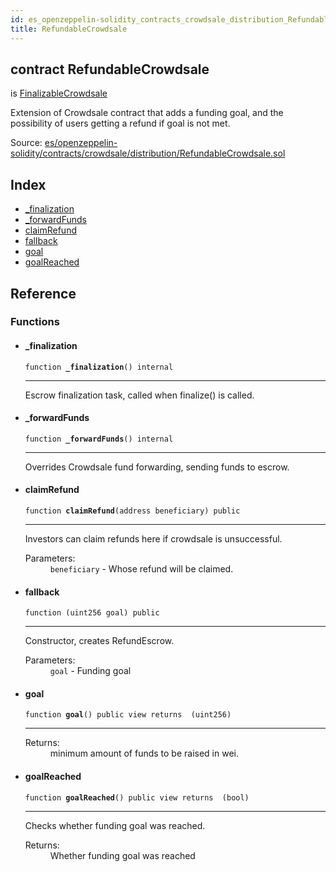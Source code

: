 ```yaml
---
id: es_openzeppelin-solidity_contracts_crowdsale_distribution_RefundableCrowdsale
title: RefundableCrowdsale
---
```


<div class="contract-doc"><div class="contract"><h2 class="contract-header"><span class="contract-kind">contract</span> RefundableCrowdsale</h2><p class="base-contracts"><span>is</span> <a href="es_openzeppelin-solidity_contracts_crowdsale_distribution_FinalizableCrowdsale.html">FinalizableCrowdsale</a></p><p class="description">Extension of Crowdsale contract that adds a funding goal, and the possibility of users getting a refund if goal is not met.</p><div class="source">Source: <a href="https://github.com/Cpollo/Ethereum/blob/v0.0.3/contracts/es/openzeppelin-solidity/contracts/crowdsale/distribution/RefundableCrowdsale.sol" target="_blank">es/openzeppelin-solidity/contracts/crowdsale/distribution/RefundableCrowdsale.sol</a></div></div><div class="index"><h2>Index</h2><ul><li><a href="es_openzeppelin-solidity_contracts_crowdsale_distribution_RefundableCrowdsale.html#_finalization">_finalization</a></li><li><a href="es_openzeppelin-solidity_contracts_crowdsale_distribution_RefundableCrowdsale.html#_forwardFunds">_forwardFunds</a></li><li><a href="es_openzeppelin-solidity_contracts_crowdsale_distribution_RefundableCrowdsale.html#claimRefund">claimRefund</a></li><li><a href="es_openzeppelin-solidity_contracts_crowdsale_distribution_RefundableCrowdsale.html#">fallback</a></li><li><a href="es_openzeppelin-solidity_contracts_crowdsale_distribution_RefundableCrowdsale.html#goal">goal</a></li><li><a href="es_openzeppelin-solidity_contracts_crowdsale_distribution_RefundableCrowdsale.html#goalReached">goalReached</a></li></ul></div><div class="reference"><h2>Reference</h2><div class="functions"><h3>Functions</h3><ul><li><div class="item function"><span id="_finalization" class="anchor-marker"></span><h4 class="name">_finalization</h4><div class="body"><code class="signature">function <strong>_finalization</strong><span>() </span><span>internal </span></code><hr/><div class="description"><p>Escrow finalization task, called when finalize() is called.</p></div></div></div></li><li><div class="item function"><span id="_forwardFunds" class="anchor-marker"></span><h4 class="name">_forwardFunds</h4><div class="body"><code class="signature">function <strong>_forwardFunds</strong><span>() </span><span>internal </span></code><hr/><div class="description"><p>Overrides Crowdsale fund forwarding, sending funds to escrow.</p></div></div></div></li><li><div class="item function"><span id="claimRefund" class="anchor-marker"></span><h4 class="name">claimRefund</h4><div class="body"><code class="signature">function <strong>claimRefund</strong><span>(address beneficiary) </span><span>public </span></code><hr/><div class="description"><p>Investors can claim refunds here if crowdsale is unsuccessful.</p></div><dl><dt><span class="label-parameters">Parameters:</span></dt><dd><div><code>beneficiary</code> - Whose refund will be claimed.</div></dd></dl></div></div></li><li><div class="item function"><span id="fallback" class="anchor-marker"></span><h4 class="name">fallback</h4><div class="body"><code class="signature">function <strong></strong><span>(uint256 goal) </span><span>public </span></code><hr/><div class="description"><p>Constructor, creates RefundEscrow.</p></div><dl><dt><span class="label-parameters">Parameters:</span></dt><dd><div><code>goal</code> - Funding goal</div></dd></dl></div></div></li><li><div class="item function"><span id="goal" class="anchor-marker"></span><h4 class="name">goal</h4><div class="body"><code class="signature">function <strong>goal</strong><span>() </span><span>public </span><span>view </span><span>returns  (uint256) </span></code><hr/><dl><dt><span class="label-return">Returns:</span></dt><dd>minimum amount of funds to be raised in wei.</dd></dl></div></div></li><li><div class="item function"><span id="goalReached" class="anchor-marker"></span><h4 class="name">goalReached</h4><div class="body"><code class="signature">function <strong>goalReached</strong><span>() </span><span>public </span><span>view </span><span>returns  (bool) </span></code><hr/><div class="description"><p>Checks whether funding goal was reached.</p></div><dl><dt><span class="label-return">Returns:</span></dt><dd>Whether funding goal was reached</dd></dl></div></div></li></ul></div></div></div>

